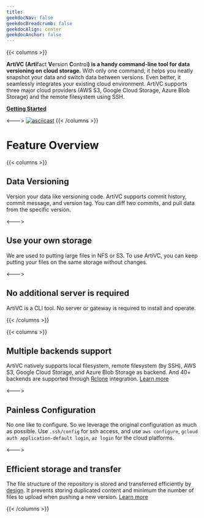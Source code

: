 ```yaml
---
title: 
geekdocNav: false
geekdocBreadcrumb: false
geekdocAlign: center
geekdocAnchor: false
---
```


{{< columns >}}

<p style="text-align: left">
<b>ArtiVC (Arti</b>fact <b>V</b>ersion <b>C</b>ontrol<b>) is a handy command-line tool for data versioning on cloud storage.</b> With only one command, it helps you neatly snapshot your data and switch data between versions. Even better, it seamlessly integrates your existing cloud environment. ArtiVC supports three major cloud providers (AWS S3, Google Cloud Storage, Azure Blob Storage) and the remote filesystem using SSH.
</p>

<span class="gdoc-button gdoc-button--large gdoc-button--entry">
  <a href="/usage/getting-started/" class="gdoc-button__link">
    <b>Getting Started</b>
  </a>
</span>

<--->
[![asciicast](https://asciinema.org/a/6JEhzpJ5QMiSkiC74s5CyT257.svg)](https://asciinema.org/a/6JEhzpJ5QMiSkiC74s5CyT257?autoplay=1)
{{< /columns >}}


# Feature Overview

{{< columns >}}
## Data Versioning

Version your data like versioning code. ArtiVC supports commit history, commit message, and version tag. You can diff two commits, and pull data from the specific version.

<--->

## Use your own storage

We are used to putting large files in NFS or S3. To use ArtiVC, you can keep putting your files on the same storage without changes.

<--->

## No additional server is required

ArtiVC is a CLI tool. No server or gateway is required to install and operate.

{{< /columns >}}

{{< columns >}}

## Multiple backends support

ArtiVC natively supports local filesystem, remote filesystem (by SSH), AWS S3, Google Cloud Storage, and Azure Blob Storage as backend. And 40+ backends are supported through [Rclone](backends/rclone/) integration. [Learn more](backends/)

<--->

## Painless Configuration

No one like to configure. So we leverage the original configuration as much as possible. Use `.ssh/config` for ssh access, and use `aws configure`, `gcloud auth application-default login`, `az login` for the cloud platforms.

<--->

## Efficient storage and transfer

The file structure of the repository is stored and transferred efficiently by [design](design/how-it-works/). It prevents storing duplicated content and minimum the number of files to upload when pushing a new version. [Learn more](design/benchmark/)


{{< /columns >}}

